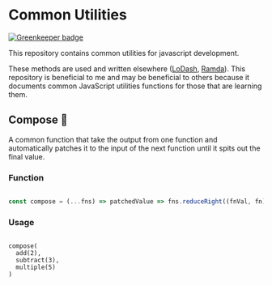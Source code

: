 # Common Utilities

[![Greenkeeper badge](https://badges.greenkeeper.io/yowainwright/common-utilities.svg?token=3e72ad51d011ac8c238c443aa2c21d02573a8340729832e4e4ff2296a00a3f2e&ts=1582955254245)](https://greenkeeper.io/)

This repository contains common utilities for javascript development.

These methods are used and written elsewhere ([LoDash](), [Ramda]()). This repository is beneficial to me and may be beneficial to others because it documents common JavaScript utilities functions for those that are learning them.

## Compose 🚂

A common function that take the output from one function and automatically patches it to the input of the next function until it spits out the final value.

### Function

```javascript

const compose = (...fns) => patchedValue => fns.reduceRight((fnVal, fn) => fn(fnVal), patchedValue)

```

### Usage

```

compose(
  add(2),
  subtract(3),
  multiple(5)
)

```
